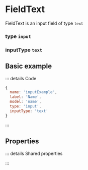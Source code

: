 # FieldText
FieldText is an input field of type `text`

### type `input`
### inputType `text`

<script setup>
import FieldTextExample from '/components/examples/fields/FieldTextExample.vue'
</script>

## Basic example
::: details Code
```javascript
{
  name: 'inputExample',
  label: 'Name',
  model: 'name',
  type: 'input',
  inputType: 'text'
}
```
:::
<FieldTextExample />

## Properties
::: details Shared properties
<!--@include: @/parts/shared-field-properties.md-->
:::
